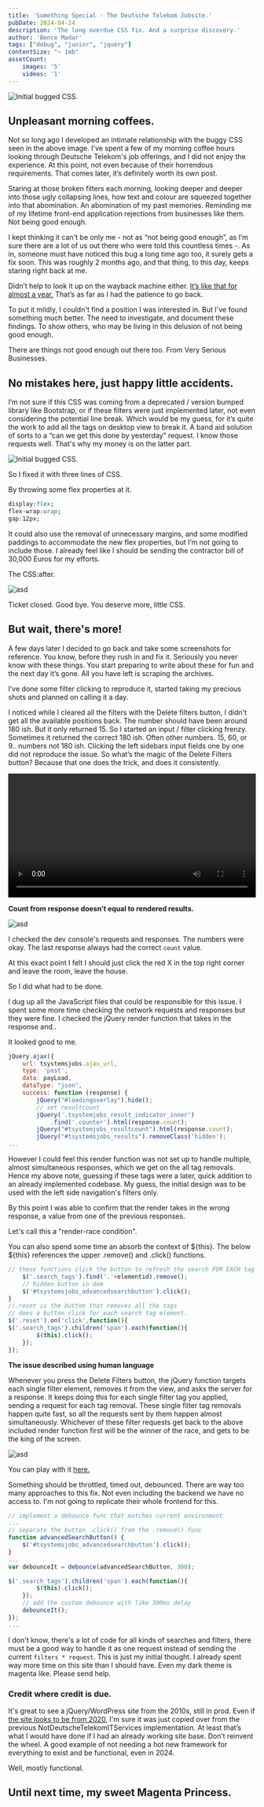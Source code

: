 ```yaml
---
title: 'Something Special - The Deutsche Telekom Jobsite.'
pubDate: 2024-04-24 
description: 'The long overdue CSS fix. And a surprise discovery.'
author: 'Bence Madar'
tags: ["debug", "junior", "jquery"]
contentSize: "~ 1mb"
assetCount:
    images: '5'
    videos: '1'
---
```


<img src="https://pub-d6c34ccb68414a5bbfe746e44b7811ff.r2.dev/1-tkom/hero.png" alt="Initial bugged CSS.">

## Unpleasant morning coffees.

Not so long ago I developed an intimate relationship with the buggy CSS seen in the above image. I've spent a few of my morning coffee hours looking through Deutsche Telekom's job offerings, and I did not enjoy the experience. At this point, not even because of their horrendous requirements. That comes later, it’s definitely worth its own post.

Staring at those broken filters each morning, looking deeper and deeper into those ugly collapsing lines, how text and colour are squeezed together into that abomination. An abomination of my past memories. Reminding me of my lifetime front-end application rejections from businesses like them. Not being good enough.

I kept thinking it can't be only me - not as “not being good enough”, as I’m sure there are a lot of us out there who were told this countless times -. As in, someone must have noticed this bug a long time ago too, it surely gets a fix soon. This was roughly 2 months ago, and that thing, to this day, keeps staring right back at me.

Didn’t help to look it up on the wayback machine either. <a href="https://web.archive.org/web/20230922203632/https://www.deutschetelekomitsolutions.hu/en/open-positions/">It’s like that for almost a year.</a> That’s as far as I had the patience to go back. 

To put it mildly, I couldn't find a position I was interested in. But I've found something much better. The need to investigate, and document these findings. To show others, who may be living in this delusion of not being good enough. 

<p class="middle">There are things not good enough out there too. From Very Serious Businesses.</p>

## No mistakes here, just happy little accidents.

I’m not sure if this CSS was coming from a deprecated / version bumped library like Bootstrap, or if these filters were just implemented later, not even considering the potential line break. Which would be my guess, for it’s quite the work to add all the tags on desktop view to break it. A band aid solution of sorts to a “can we get this done by yesterday” request. I know those requests well. That's why my money is on the latter part.

<img src="https://pub-d6c34ccb68414a5bbfe746e44b7811ff.r2.dev/1-tkom/image1-min.png" alt="Initial bugged CSS.">

<p class="middle"><span>So I fixed it with three lines of CSS.</span></p>

By throwing some flex properties at it.

```css
display:flex;
flex-wrap:wrap;
gap:12px;
```

It could also use the removal of unnecessary margins, and some modified paddings to accommodate the new flex properties, but I’m not going to include those. I already feel like I should be sending the contractor bill of 30,000 Euros for my efforts.

The CSS:after.

<img src="https://pub-d6c34ccb68414a5bbfe746e44b7811ff.r2.dev/1-tkom/image4-min.png" alt="asd">

<p class="middle"><span>Ticket closed. Good bye. You deserve more, little CSS.</span></p>

## But wait, there's more!

A few days later I decided to go back and take some screenshots for reference. You know, before they rush in and fix it. Seriously you never know with these things. You start preparing to write about these for fun and the next day it’s gone. All you have left is scraping the archives.

I’ve done some filter clicking to reproduce it, started taking my precious shots and planned on calling it a day.

I noticed while I cleared all the filters with the Delete filters button, I didn't get all the available positions back. The number should have been around 180 ish. But it only returned 15. So I started an input / filter clicking frenzy. Sometimes it returned the correct 180 ish. Often other numbers. 15, 60, or 9.. numbers not 180 ish. Clicking the left sidebars input fields one by one did not reproduce the issue. So what’s the magic of the Delete Filters button? Because that one does the trick, and does it consistently. 

<video width="100%" controls>
    <source src="https://pub-d6c34ccb68414a5bbfe746e44b7811ff.r2.dev/1-tkom/vidfor8.mp4">
</video>

**Count from response doesn’t equal to rendered results.**

<img src="https://pub-d6c34ccb68414a5bbfe746e44b7811ff.r2.dev/1-tkom/image5-min.png" alt="asd">

I checked the dev console's requests and responses. The numbers were okay. The last response always had the correct `count` value.

At this exact point I felt I should just click the red X in the top right corner and leave the room, leave the house. 

<p class="middle">So I did what had to be done.</p>

I dug up all the JavaScript files that could be responsible for this issue. I spent some more time checking the network requests and responses but they were fine. I checked the jQuery render function that takes in the response and..

It looked good to me.

```javascript
jQuery.ajax({
    url: tsystemsjobs.ajax_url,
    type: 'post',
    data: payLoad,
    dataType: "json",
    success: function (response) {
        jQuery("#loadingoverlay").hide();
        // set resultcount
        jQuery('.tsystemjobs_result_indicator_inner')
            .find('.counter').html(response.count);
        jQuery("#tsystemjobs_resultcount").html(response.count);
        jQuery("#tsystemsjobs_results").removeClass('hidden');
...
```
However I could feel this render function was not set up to handle multiple, almost simultaneous responses, which we get on the all tag removals. Hence my above note, guessing if these tags were a later, quick addition to an already implemented codebase. My guess, the initial design was to be used with the left side navigation's filters only.

By this point I was able to confirm that the render takes in the wrong response, a value from one of the previous responses.

<p class="middle"><span>Let's call this a "render-race condition".</span></p> 

<p>You can also spend some time an absorb the context of ${this}. The below ${this} references the upper .remove() and .click() functions.</p>

```javascript
// these functions click the button to refresh the search FOR EACH tag removed
    $('.search_tags').find('.'+elementid).remove();
    // hidden button in dom
    $('#tsystemsjobs_advancedsearchbutton').click();
}
//.reset is the button that removes all the tags
// does a button click for each search tag element.
$('.reset').on('click',function(){
$('.search_tags').children('span').each(function(){
        $(this).click();
    });
});
```

**The issue described using human language**

Whenever you press the Delete Filters button, the jQuery function targets each single filter element, removes it from the view, and asks the server for a response. It keeps doing this for each single filter tag you applied, sending a request for each tag removal. These single filter tag removals happen quite fast, so all the requests sent by them happen almost simultaneously. Whichever of these filter requests get back to the above included render function first will be the winner of the race, and gets to be the king of the screen.

<img src="https://pub-d6c34ccb68414a5bbfe746e44b7811ff.r2.dev/1-tkom/image8-min.png" alt="asd">

You can play with it <a href="https://www.deutschetelekomitsolutions.hu/en/open-positions/">here.</a>

Something should be throttled, timed out, debounced. There are way too many approaches to this fix. Not even including the backend we have no access to. I'm not going to replicate their whole frontend for this.

```javascript
// implement a debounce func that matches current environment
...
// separate the button .click() from the .remove() func
function advancedSearchButton() {
    $('#tsystemsjobs_advancedsearchbutton').click();
}
...
var debounceIt = debounce(advancedSearchButton, 300);

$('.search_tags').children('span').each(function(){
        $(this).click();
    });
    // add the custom debounce with like 300ms delay
    debounceIt();
});
...
```
I don't know, there's a lot of code for all kinds of searches and filters, there must be a good way to handle it as one request instead of sending the current `filters * request`. This is just my initial thought. I already spent way more time on this site than I should have. Even my dark theme is magenta like. Please send help.

### Credit where credit is due.

It's great to see a jQuery/WordPress site from the 2010s, still in prod. Even if <a href="https://web.archive.org/web/20201124150805/https://www.deutschetelekomitsolutions.hu/karrier/nyitott-poziciok/">the site looks to be from 2020</a>, I'm sure it was just copied over from the previous NotDeutscheTelekomITServices implementation. At least that’s what I would have done if I had an already working site base. Don’t reinvent the wheel. A good example of not needing a hot new framework for everything to exist and be functional, even in 2024. 

<p class=”middle”>Well, mostly functional.</p>

## Until next time, my sweet Magenta Princess.
